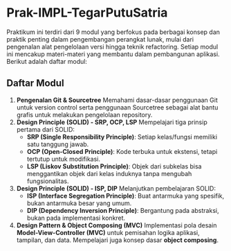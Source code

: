 # Prak-IMPL-TegarPutuSatria

Praktikum ini terdiri dari 9 modul yang berfokus pada berbagai konsep dan praktik penting dalam pengembangan perangkat lunak, mulai dari pengenalan alat pengelolaan versi hingga teknik refactoring. Setiap modul ini mencakup materi-materi yang membantu dalam pembangunan aplikasi. Berikut adalah daftar modul:
## Daftar Modul

1. **Pengenalan Git & Sourcetree**
   Memahami dasar-dasar penggunaan Git untuk version control serta penggunaan Sourcetree sebagai alat bantu grafis untuk melakukan pengelolaan repository.
3. **Design Principle (SOLID) - SRP, OCP, LSP**
   Mempelajari tiga prinsip pertama dari SOLID:
   - **SRP (Single Responsibility Principle)**: Setiap kelas/fungsi memiliki satu tanggung jawab.
   - **OCP (Open-Closed Principle)**: Kode terbuka untuk ekstensi, tetapi tertutup untuk modifikasi.
   - **LSP (Liskov Substitution Principle)**: Objek dari subkelas bisa menggantikan objek dari kelas induknya tanpa mengubah fungsionalitas.
4. **Design Principle (SOLID) - ISP, DIP**
   Melanjutkan pembelajaran SOLID:
   - **ISP (Interface Segregation Principle)**: Buat antarmuka yang spesifik, bukan antarmuka besar yang umum.
   - **DIP (Dependency Inversion Principle)**: Bergantung pada abstraksi, bukan pada implementasi konkret.
6. **Design Pattern & Object Composing (MVC)**
   Implementasi pola desain **Model-View-Controller (MVC)** untuk pemisahan logika aplikasi, tampilan, dan data. Mempelajari juga konsep dasar **object composing**.

